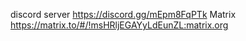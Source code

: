 discord server https://discord.gg/mEpm8FqPTk
Matrix https://matrix.to/#/!msHRljEGAYyLdEunZL:matrix.org
